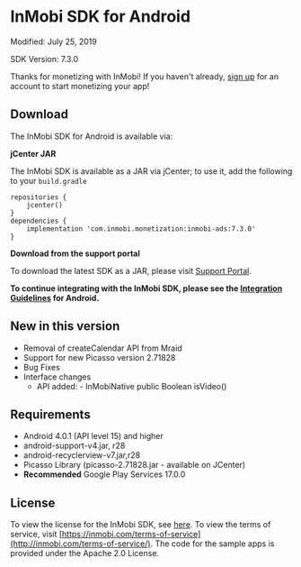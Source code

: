 InMobi SDK for Android
======================

Modified: July 25, 2019

SDK Version: 7.3.0

Thanks for monetizing with InMobi!
If you haven't already, [sign up](https://www.inmobi.com/user/index?locale=en_us#signup) for an account to start monetizing your app!

## Download
The InMobi SDK for Android is available via: 

**jCenter JAR**

The InMobi SDK is available as a JAR via jCenter; to use it, add the following to your `build.gradle`

```
repositories {
    jcenter()
}
dependencies {
    implementation 'com.inmobi.monetization:inmobi-ads:7.3.0'
}
```

**Download from the support portal**

To download the latest SDK as a JAR, please visit [Support Portal](https://support.inmobi.com/monetize/android-guidelines/).

**To continue integrating with the InMobi SDK, please see the [Integration Guidelines](https://support.inmobi.com/monetize/android-guidelines/) for Android.**

## New in this version
- Removal of createCalendar API from Mraid
- Support for new Picasso version 2.71828
- Bug Fixes
- Interface changes
     - API added:
            - InMobiNative
                public Boolean isVideo()

## Requirements
- Android 4.0.1 (API level 15) and higher
- android-support-v4.jar, r28
- android-recyclerview-v7.jar,r28
- Picasso Library (picasso-2.71828.jar - available on JCenter)
- **Recommended** Google Play Services 17.0.0

## License
To view the license for the InMobi SDK, see [here](https://github.com/InMobi/sdk-sample-code-android/blob/master/sdk/License.txt). To view the terms of service, visit [https://inmobi.com/terms-of-service](http://inmobi.com/terms-of-service/). 
The code for the sample apps is provided under the Apache 2.0 License.

